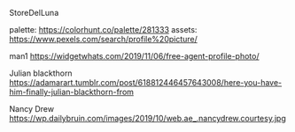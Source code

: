 StoreDelLuna

palette: https://colorhunt.co/palette/281333
assets: https://www.pexels.com/search/profile%20picture/

man1
https://widgetwhats.com/2019/11/06/free-agent-profile-photo/

Julian blackthorn
https://adamarart.tumblr.com/post/618812446457643008/here-you-have-him-finally-julian-blackthorn-from

Nancy Drew
https://wp.dailybruin.com/images/2019/10/web.ae_.nancydrew.courtesy.jpg